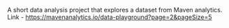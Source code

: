 A short data analysis project that explores a dataset from Maven analytics. 
Link - https://mavenanalytics.io/data-playground?page=2&pageSize=5 

